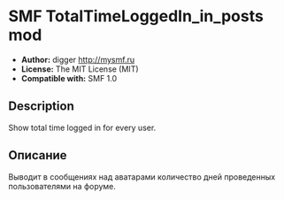 # SMF TotalTimeLoggedIn_in_posts mod
* **Author:** digger http://mysmf.ru
* **License:** The MIT License (MIT)
* **Compatible with:** SMF 1.0

## Description
Show total time logged in for every user.

## Описание
Выводит в сообщениях над аватарами количество дней проведенных пользователями на форуме.